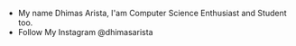 - My name Dhimas Arista, I'am Computer Science Enthusiast and Student too. 
- Follow My Instagram @dhimasarista

